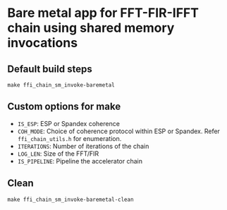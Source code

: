 # Bare metal app for FFT-FIR-IFFT chain using shared memory invocations

## Default build steps
```
make ffi_chain_sm_invoke-baremetal
```

## Custom options for make
- `IS_ESP`: ESP or Spandex coherence
- `COH_MODE`: Choice of coherence protocol within ESP or Spandex. Refer `ffi_chain_utils.h` for enumeration.
- `ITERATIONS`: Number of iterations of the chain
- `LOG_LEN`: Size of the FFT/FIR
- `IS_PIPELINE`: Pipeline the accelerator chain


## Clean
```
make ffi_chain_sm_invoke-baremetal-clean
```
